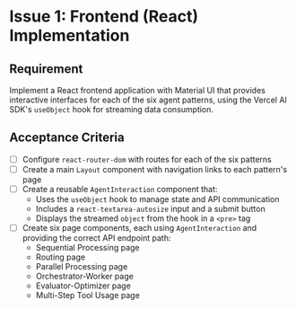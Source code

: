 # Issue 1: Frontend (React) Implementation

## Requirement
Implement a React frontend application with Material UI that provides interactive interfaces for each of the six agent patterns, using the Vercel AI SDK's `useObject` hook for streaming data consumption.

## Acceptance Criteria
- [ ] Configure `react-router-dom` with routes for each of the six patterns
- [ ] Create a main `Layout` component with navigation links to each pattern's page
- [ ] Create a reusable `AgentInteraction` component that:
  - Uses the `useObject` hook to manage state and API communication
  - Includes a `react-textarea-autosize` input and a submit button
  - Displays the streamed `object` from the hook in a `<pre>` tag
- [ ] Create six page components, each using `AgentInteraction` and providing the correct API endpoint path:
  - Sequential Processing page
  - Routing page
  - Parallel Processing page
  - Orchestrator-Worker page
  - Evaluator-Optimizer page
  - Multi-Step Tool Usage page

